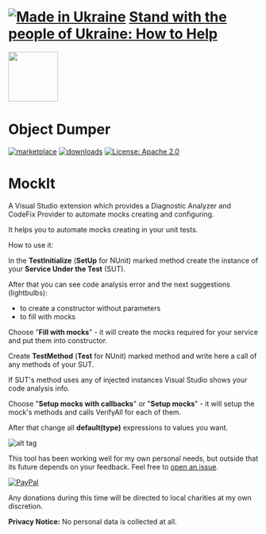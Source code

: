 # [![Made in Ukraine](https://img.shields.io/badge/made_in-ukraine-ffd700.svg?labelColor=0057b7&style=for-the-badge)](https://stand-with-ukraine.pp.ua) [Stand with the people of Ukraine: How to Help](https://stand-with-ukraine.pp.ua)

<img src="https://yevhencherkes.gallerycdn.vsassets.io/extensions/yevhencherkes/mockit/2.0.0.0/1667833072887/Microsoft.VisualStudio.Services.Icons.Default" width="100" height="100" />

# Object Dumper

[![marketplace](https://img.shields.io/visual-studio-marketplace/v/YevhenCherkes.MockIt.svg?label=Marketplace&style=for-the-badge)](https://marketplace.visualstudio.com/items?itemName=YevhenCherkes.MockIt)
[![downloads](https://img.shields.io/visual-studio-marketplace/d/YevhenCherkes.MockIt?label=Downloads&style=for-the-badge)](https://marketplace.visualstudio.com/items?itemName=YevhenCherkes.MockIt)
[![License: Apache 2.0](https://img.shields.io/github/license/ycherkes/MockIt?style=for-the-badge)](https://github.com/ycherkes/MockIt/blob/master/LICENSE.txt)

# MockIt
A Visual Studio extension which provides a Diagnostic Analyzer and CodeFix Provider to automate mocks creating and configuring.

It helps you to automate mocks creating in your unit tests.

How to use it:

In the **TestInitialize** (**SetUp** for NUnit) marked method create the instance of your **Service Under the Test** (SUT).

After that you can see code analysis error and the next suggestions (lightbulbs):
 - to create a constructor without parameters
 - to fill with mocks
	
Choose "**Fill with mocks**" - it will create the mocks required for your service and put them into constructor.

Create **TestMethod** (**Test** for NUnit) marked method and write here a call of any methods of your SUT.

If SUT's method uses any of injected instances Visual Studio shows your code analysis info.

Choose "**Setup mocks with callbacks**" or "**Setup mocks**" - it will setup the mock's methods and calls VerifyAll for each of them.

After that change all **default(type)** expressions to values you want.

![alt tag](https://raw.githubusercontent.com/ycherkes/MockIt/master/Mockit.gif)

This tool has been working well for my own personal needs, but outside that its future depends on your feedback. Feel free to [open an issue](https://github.com/ycherkes/MockIt/issues).

[![PayPal](https://img.shields.io/badge/Donate-PayPal-ffd700.svg?labelColor=0057b7&style=for-the-badge)](https://www.paypal.com/donate/?business=KXGF7CMW8Y8WJ&no_recurring=0&item_name=Help+Object+Dumper+become+better%21)

Any donations during this time will be directed to local charities at my own discretion.

**Privacy Notice:** No personal data is collected at all.
